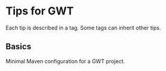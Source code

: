 # Tips for GWT

Each tip is described in a tag. Some tags can inherit other tips.

## Basics
Minimal Maven configuration for a GWT project.